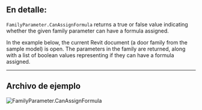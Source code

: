 ## En detalle:
`FamilyParameter.CanAssignFormula` returns a true or false value indicating whether the given family parameter can have a formula assigned.

In the example below, the current Revit document (a door family from the sample model) is open. The parameters in the family are returned, along with a list of boolean values representing if they can have a formula assigned.
___
## Archivo de ejemplo

![FamilyParameter.CanAssignFormula](./Revit.Elements.FamilyParameter.CanAssignFormula_img.jpg)
